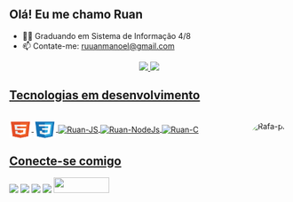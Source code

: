 ## Olá! Eu me chamo Ruan
- :man_student:	Graduando em Sistema de Informação 4/8
- 📫 Contate-me: ruuanmanoel@gmail.com

<div align="center">
  <a href="https://github.com/ruuanmanoel">
  <img height="160em" src="https://github-readme-stats.vercel.app/api?username=ruuanmanoel&show_icons=true&theme=synthwave&include_all_commits=true&count_private=true"/>
  <img height="160em" src="https://github-readme-stats.vercel.app/api/top-langs/?username=ruuanmanoel&layout=compact&langs_count=7&theme=synthwave"/>
</div>

  ## Tecnologias em desenvolvimento
 <div style="display: inline_block"><br>
  <img align="center" alt="Ruan-HTML" height="30" width="40" src="https://raw.githubusercontent.com/devicons/devicon/master/icons/html5/html5-original.svg">
  <img align="center" alt="Ruan-CSS" height="30" width="40" src="https://raw.githubusercontent.com/devicons/devicon/master/icons/css3/css3-original.svg"> 
  <img align="center" alt="Ruan-JS" height="30" width="40" src="https://cdn.jsdelivr.net/gh/devicons/devicon/icons/javascript/javascript-original.svg" />
  <img align="center" alt="Ruan-NodeJs" height="30" width="40" src="https://cdn.jsdelivr.net/gh/devicons/devicon@latest/icons/react/react-original.svg" />
  <img align="center" alt="Ruan-C" height="30" width="40" src="https://cdn.jsdelivr.net/gh/devicons/devicon/icons/c/c-original.svg" />

  <img align="right" alt="Rafa-pic" height="150" style="border-radius:50px;" src="https://c.tenor.com/NYuGzhdqJfkAAAAd/star-wars-baby-yoda.gifwidth=676&height=676">
</div>
 
## Conecte-se comigo
  
 <div>
  <a href="https://instagram.com/ruanmanoel_" target="_blank"><img src="https://img.shields.io/badge/-Instagram-%23E4405F?style=for-the-badge&logo=instagram&logoColor=white" target="_blank"></a>
 <a href="#" target="_blank"><img src="https://img.shields.io/badge/Discord-7289DA?style=for-the-badge&logo=discord&logoColor=white" target="_blank"></a> 
  <a href = "mailto:ruuanmanoel@gmail.com"><img src="https://img.shields.io/badge/-Gmail-%23333?style=for-the-badge&logo=gmail&logoColor=white" target="_blank"></a>
  <a href="https://www.linkedin.com/in/ruuanmanoel" target="_blank"><img src="https://img.shields.io/badge/-LinkedIn-%230077B5?style=for-the-badge&logo=linkedin&logoColor=white" target="_blank"></a> 
    <a href="https://web.dio.me/users/ruanbarbosa" target="_blank"><img width="100" height="28" src="https://hermes.digitalinnovation.one/assets/diome/logo.png" target="_blank"></a>
 </div>
